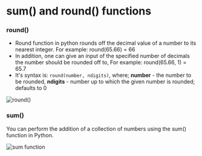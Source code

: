# sum\(\) and round\(\) functions

### **round\(\)**

* Round function in python rounds off the decimal value of a number to its nearest integer. For example: round\(65.66\) = 66
* In addition, one can give an input of the specified number of decimals the number should be rounded off to, For example: round\(65.66, 1\) = 65.7
* It's syntax is: `round(number, ndigits)`, where; **number** - the number to be rounded, **ndigits** - number up to which the given number is rounded; defaults to 0

![round\(\)](https://dphi-courses.s3.ap-south-1.amazonaws.com/introduction-to-python-basics-for-data-science/round%28%29.png)

### **sum\(\)**

You can perform the addition of a collection of numbers using the sum\(\) function in Python.  


![sum function](https://dphi-courses.s3.ap-south-1.amazonaws.com/introduction-to-python-basics-for-data-science/sum.png)

